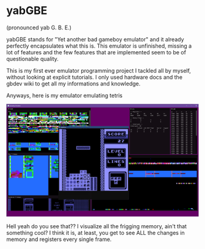 # yabGBE
(pronounced yab G. B. E.)

yabGBE stands for "Yet another bad gameboy emulator" and it already
perfectly encapsulates what this is. This emulator is unfinished, missing a lot of features and the few features that are implemented seem to be of questionable quality.

This is my first ever emulator programming project I tackled all by myself, without looking at explicit tutorials. I only used hardware docs and the gbdev wiki to get all my informations and knowledge.

Anyways, here is my emulator emulating tetris

![Tetris](res/tetris.png)

Hell yeah do you see that?? I visualize all the frigging memory, ain't
that something cool? I think it is, at least, you get to see ALL the changes in memory and registers every single frame.